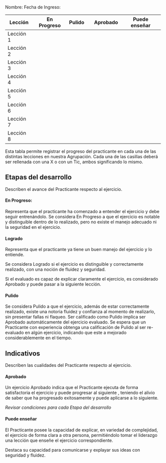 Nombre: 
Fecha de Ingreso:

| Lección   | En Progreso | Pulido |  | Aprobado |  Puede enseñar   | 
| --------- | ----------- | ------ | -------- | ------------- | --- |
| Lección 1 |             |        |          |               |     |
| Lección 2 |             |        |          |               |     |
| Lección 3 |             |        |          |               |     |
| Lección 4 |             |        |          |               |     |
| Lección 5 |             |        |          |               |     |
| Lección 6 |             |        |          |               |     |
| Lección 7 |             |        |          |               |     |
| Lección 8 |             |        |          |               |     |


Esta tabla permite registrar el progreso del practicante en cada una de las distintas lecciones en nuestra Agrupación. Cada una de las casillas deberá ser rellenada con una X o con un Tic, ambos significando lo mismo.

## Etapas del desarrollo

Describen el avance del Practicante respecto al ejercicio.
#### En Progreso:

Representa que el practicante ha comenzado a entender el ejercicio y debe seguir entrenándolo.
Se considera En Progreso a que el ejercicio es notable y distinguible dentro de lo realizado, pero no existe el manejo adecuado ni la seguridad en el ejercicio.

#### Logrado

Representa que el practicante ya tiene un buen manejo del ejercicio y lo entiende. 

Se considera Logrado si el ejercicio es distinguible y correctamente realizado, con una noción de fluidez y seguridad.

Si el evaluado es capaz de explicar claramente el ejercicio, es considerado Aprobado y puede pasar a la siguiente lección.
#### Pulido

Se considera Pulido a que el ejercicio, además de estar correctamente realizado, existe una notoria fluidez y confianza al momento de realizarlo, sin presentar fallas ni flaqueo.
Ser calificado como Pulido implica ser Aprobado automáticamente del ejercicio evaluado.
Se espera que un Practicante con experiencia obtenga una calificación de Pulido al ser re-evaluado en algún ejercicio, indicando que este a mejorado considerablemente en el tiempo.

## Indicativos

Describen las cualidades del Practicante respecto al ejercicio.

#### Aprobado

Un ejercicio Aprobado indica que el Practicante ejecuta de forma satisfactoria el ejercicio y puede progresar al siguiente , teniendo el alivio de saber que ha progresado exitosamente y puede aplicarse a lo siguiente.

*Revisar condiciones para cada Etapa del desarrollo*

#### Puede enseñar

El Practicante posee la capacidad de explicar, en variedad de complejidad, el ejercicio de forma clara a otra persona, permitiéndolo tomar el liderazgo una lección que enseñe el ejercicio correspondiente. 

Destaca su capacidad para comunicarse y explayar sus ideas con seguridad y fluidez.